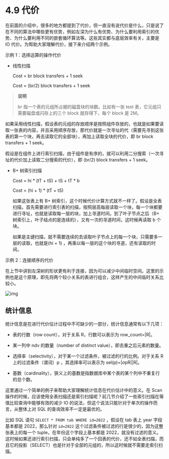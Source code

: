 # 4.9 代价

在前面的介绍中，很多的地方都提到了代价，但一直没有说代价是什么，只是说了在不同的算法中哪些更有优势，例如左深为什么有优势、为什么要利用索引的优势、为什么要利用不同的嵌套循环算法等。这些其实都与底层效率有关，主要是 IO 代价。为帮助大家理解代价，接下来介绍两个示例。

示例 1：选择运算的操作代价

- 线性扫描

  Cost  = br block transfers + 1 seek

  Cost = (br/2) block transfers + 1 seek

> **说明**
>
> br 指一个表的元组所占据的磁盘块的块数。比如有一张 test 表，它元组只需要磁盘或闪存上的三个 block 就存得下，每个 block 是 2M。

如果采用线性扫描，假设表的元组的存放顺序是按照组件存放的，也就是如果要读取一张表的内容，并且采用顺序存放，那代价就是一次寻址的代（需要先寻到这张表的第一个块，再去读取它的全部块），再加上读取全块的代价，即 br block transfers + 1 seek。

假设是在组件上进行索引扫描，由于组件是有序的，就可以利用二分搜索（一次寻址的代价加上读取二分搜索的代价），即 (br/2) block transfers + 1 seek。

- B+ 树索引扫描

    Cost = hi \* (tT + tS) + tS + tT \* b

    Cost = (hi + 1) * (tT + tS)

    如果这张表上有 B+ 树索引，这个时候代价计算方式就不一样了。假设是全表扫描，首先需要进行索引表的扫描，按照层高每层读取一个块，每一个块都要进行寻址，也就是读取每一层的块，加上寻道时间。到了叶子节点之后（B+ 树索引上，叶子结点的是连续的），又有一次的寻道时间，这时候再读取 b 个块。

    如果是主键扫描，就不需要连续的去读取叶子节点上的每一个块，只需要多一层的读取，也就是(hi + 1) ，再乘以每一层的这个块的寻道，还有读取的时间。

示例 2：连接顺序的代价

在上节中讲到左深树的形状更有利于连接，因为可以减少中间临时空间。这里的示例也是这个原理，即先将两个较小关系的表进行组合，这样产生的中间临时关系比较小。

![img](https://obbusiness-private.oss-cn-shanghai.aliyuncs.com/doc/img/kernel-quickstart/V1.0.0/zh-CN/4.sql-engine/11.cost-01.png)

## 统计信息

统计信息是在进行代价估计过程中不可缺少的一部分，统计信息通常有以下几项：

- 表的行数（row count），对于关系 R，行数可以表示为 row_count=|R|。

- 某一列中 ndv 的数量（number of distinct value），即去重之后元素的数量。

- 选择率（selectivity），对于某一个过滤条件，被过滤的行的比例。对于关系 R 上的过滤条件（谓词）p ，其选择率可以表示为 sel(p)=|σpR||R|。

- 基数（cardinality），狭义上的基数是指数据库中某个表的某个列中不重复行的总个数。

这里通过一个简单的例子来帮助大家理解统计信息在代价估计中的意义。在 Scan 操作的时候，应该使用全表扫描还是索引扫描呢？前几节介绍了一些索引扫描在等值比较查询中能够有效的减少 IO 的说法，但这个说法只能针对于单次的操作而言，从整体上对 SQL 的查询效率不一定是最优的。

比如 SQL 语句 `SELECT * FROM tab WHERE id=2022` ，假设在 tab 表上 year 字段基本都是 2022，那么针对 `id=2022` 这个过滤条件被过滤的行是很少的，因为这整张表上的每一个 tuple，在年份这个字段上基本都是 2022，就没有过滤的意义。这时候如果还进行索引扫描，只会单纯多了一个回表的代价，还不如全表扫描，而且它的投影（SELECT）也是针对于全部的元组的，所以这时候就不需要走索引扫描。

